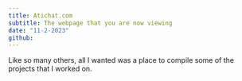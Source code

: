 ```yaml
---
title: Atichat.com
subtitle: The webpage that you are now viewing
date: "11-2-2023"
github: 
---
```


Like so many others, all I wanted was a place to compile some of the projects that I worked on.


